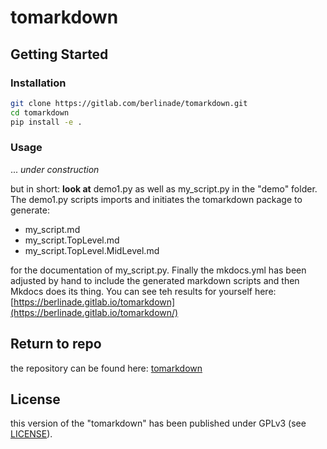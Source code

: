 # tomarkdown

## Getting Started

### Installation

```bash
git clone https://gitlab.com/berlinade/tomarkdown.git
cd tomarkdown
pip install -e .
```

### Usage

... *under construction*

but in short: **look at** demo1.py as well as my_script.py in the "demo" folder. 
The demo1.py scripts imports and initiates the tomarkdown package to generate:

  - my_script.md
  - my_script.TopLevel.md
  - my_script.TopLevel.MidLevel.md

for the documentation of my_script.py.
Finally the mkdocs.yml has been adjusted by hand to include the generated markdown scripts and then Mkdocs does its thing.
You can see teh results for yourself here: [https://berlinade.gitlab.io/tomarkdown](https://berlinade.gitlab.io/tomarkdown/)

## Return to repo

the repository can be found here: [tomarkdown](https://gitlab.com/berlinade/tomarkdown)

## License

this version of the "tomarkdown" has been published under GPLv3 (see [LICENSE](https://gitlab.com/berlinade/tomarkdown/-/blob/main/LICENSE)). 
